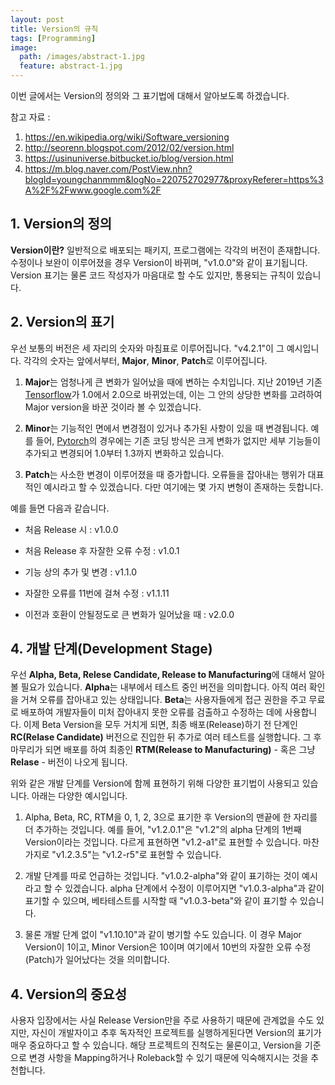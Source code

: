 ```yaml
---
layout: post
title: Version의 규칙
tags: [Programming]
image:
  path: /images/abstract-1.jpg
  feature: abstract-1.jpg
---
```


이번 글에서는 Version의 정의와 그 표기법에 대해서 알아보도록 하겠습니다.

참고 자료 :
1. https://en.wikipedia.org/wiki/Software_versioning
2. http://seorenn.blogspot.com/2012/02/version.html
3. https://usinuniverse.bitbucket.io/blog/version.html
4. https://m.blog.naver.com/PostView.nhn?blogId=youngchanmmm&logNo=220752702977&proxyReferer=https%3A%2F%2Fwww.google.com%2F

## 1. Version의 정의

**Version이란?** 일반적으로 배포되는 패키지, 프로그램에는 각각의 버전이 존재합니다. 수정이나 보완이 이루어졌을 경우 Version이 바뀌며, "v1.0.0"와 같이 표기됩니다. Version 표기는 물론 코드 작성자가 마음대로 할 수도 있지만, 통용되는 규칙이 있습니다.

## 2. Version의 표기

우선 보통의 버전은 세 자리의 숫자와 마침표로 이루어집니다. "v4.2.1"이 그 예시입니다. 각각의 숫자는 앞에서부터, **Major**, **Minor**, **Patch**로 이루어집니다. 

1) **Major**는 엄청나게 큰 변화가 일어났을 때에 변하는 수치입니다. 지난 2019년 기존 [Tensorflow](https://www.tensorflow.org/?hl=ko)가 1.0에서 2.0으로 바뀌었는데, 이는 그 안의 상당한 변화를 고려하여 Major version을 바꾼 것이라 볼 수 있겠습니다.

2) **Minor**는 기능적인 면에서 변경점이 있거나 추가된 사항이 있을 때 변경됩니다. 예를 들어, [Pytorch](https://pytorch.org/)의 경우에는 기존 코딩 방식은 크게 변화가 없지만 세부 기능들이 추가되고 변경되어 1.0부터 1.3까지 변화하고 있습니다.

3) **Patch**는 사소한 변경이 이루어졌을 때 증가합니다. 오류들을 잡아내는 행위가 대표적인 예시라고 할 수 있겠습니다. 다만 여기에는 몇 가지 변형이 존재하는 듯합니다.

예를 들면 다음과 같습니다.
* 처음 Release 시 : v1.0.0

* 처음 Release 후 자잘한 오류 수정 : v1.0.1

* 기능 상의 추가 및 변경 : v1.1.0

* 자잘한 오류를 11번에 걸쳐 수정 : v1.1.11

* 이전과 호환이 안될정도로 큰 변화가 일어났을 때 : v2.0.0

## 4. 개발 단계(Development Stage)

우선 **Alpha, Beta, Relese Candidate, Release to Manufacturing**에 대해서 알아볼 필요가 있습니다. **Alpha**는 내부에서 테스트 중인 버전을 의미합니다. 아직 여러 확인을 거쳐 오류를 잡아내고 있는 상태입니다. **Beta**는 사용자들에게 접근 권한을 주고 무료로 배포하여 개발자들이 미처 잡아내지 못한 오류를 검출하고 수정하는 데에 사용합니다. 이제 Beta Version을 모두 거치게 되면, 최종 배포(Release)하기 전 단계인 **RC(Relase Candidate)** 버전으로 진입한 뒤 추가로 여러 테스트를 실행합니다. 그 후 마무리가 되면 배포를 하여 최종인 **RTM(Release to Manufacturing)** - 혹은 그냥 **Relase** - 버전이 나오게 됩니다.

위와 같은 개발 단계를 Version에 함께 표현하기 위해 다양한 표기법이 사용되고 있습니다. 아래는 다양한 예시입니다.

1) Alpha, Beta, RC, RTM을 0, 1, 2, 3으로 표기한 후 Version의 맨끝에 한 자리를 더 추가하는 것입니다. 예를 들어, "v1.2.0.1"은 "v1.2"의 alpha 단계의 1번째 Version이라는 것입니다. 다르게 표현하면 "v1.2-a1"로 표현할 수 있습니다. 마찬가지로 "v1.2.3.5"는 "v1.2-r5"로 표현할 수 있습니다.

2) 개발 단계를 따로 언급하는 것입니다. "v1.0.2-alpha"와 같이 표기하는 것이 예시라고 할 수 있겠습니다. alpha 단계에서 수정이 이루어지면 "v1.0.3-alpha"과 같이 표기할 수 있으며, 베타테스트를 시작할 때 "v1.0.3-beta"와 같이 표기할 수 있습니다.

3) 물론 개발 단계 없이 "v1.10.10"과 같이 병기할 수도 있습니다. 이 경우 Major Version이 1이고, Minor Version은 10이며 여기에서 10번의 자잘한 오류 수정(Patch)가 일어났다는 것을 의미합니다.

## 4. Version의 중요성

사용자 입장에서는 사실 Release Version만을 주로 사용하기 때문에 관계없을 수도 있지만, 자신이 개발자이고 추후 독자적인 프로젝트를 실행하게된다면 Version의 표기가 매우 중요하다고 할 수 있습니다. 해당 프로젝트의 진척도는 물론이고, Version을 기준으로 변경 사항을 Mapping하거나 Roleback할 수 있기 때문에 익숙해지시는 것을 추천합니다.
